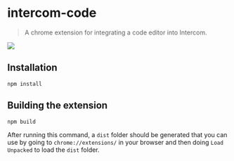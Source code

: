 # intercom-code
> A chrome extension for integrating a code editor into Intercom.

![](https://i.imgur.com/XIXF8QW.gif)

## Installation

```
npm install
```

## Building the extension

```
npm build
```

After running this command, a `dist` folder should be generated that you can use by going to `chrome://extensions/` in your browser and then doing `Load Unpacked` to load the `dist` folder.
